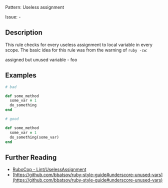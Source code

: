 Pattern: Useless assignment

Issue: -

## Description

This rule checks for every useless assignment to local variable in every scope.
The basic idea for this rule was from the warning of `ruby -cw`:

  assigned but unused variable - foo


## Examples

```ruby
# bad

def some_method
  some_var = 1
  do_something
end
```
```ruby
# good

def some_method
  some_var = 1
  do_something(some_var)
end
```

## Further Reading

* [RuboCop - Lint/UselessAssignment](https://rubocop.readthedocs.io/en/latest/cops_lint/#lintuselessassignment)
* [https://github.com/bbatsov/ruby-style-guide#underscore-unused-vars](https://github.com/bbatsov/ruby-style-guide#underscore-unused-vars)
